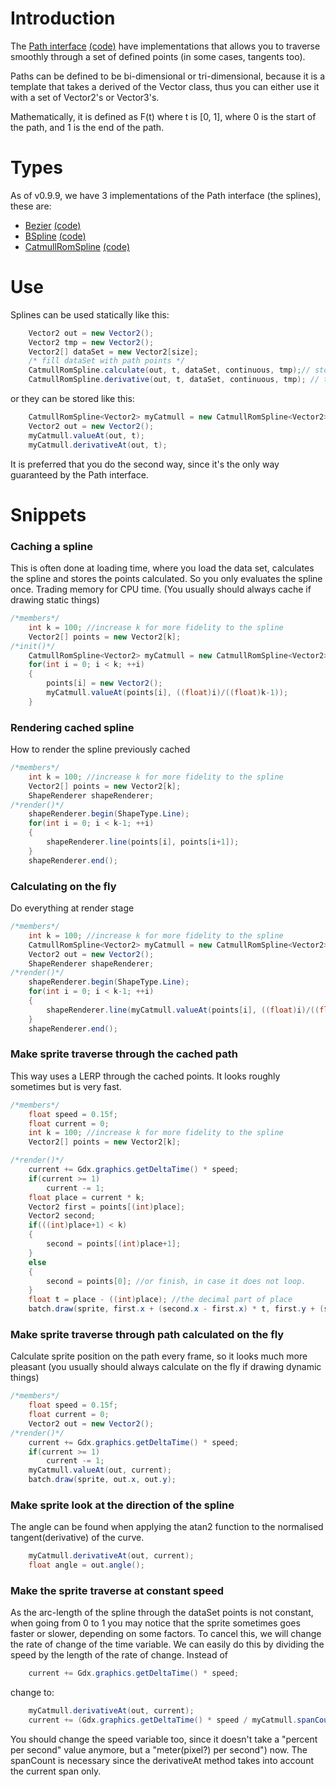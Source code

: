 # Introduction

The [Path interface](http://libgdx.badlogicgames.com/nightlies/docs/api/com/badlogic/gdx/math/Path.html) [(code)](http://libgdx.badlogicgames.com/nightlies/docs/api/com/badlogic/gdx/math/Path.html) have implementations that allows you to traverse smoothly through a set of defined points (in some cases, tangents too).

Paths can be defined to be bi-dimensional or tri-dimensional, because it is a template that takes a derived of the Vector class, thus you can either use it with a set of Vector2's or Vector3's.

Mathematically, it is defined as F(t) where t is [0, 1], where 0 is the start of the path, and 1 is the end of the path.

# Types

As of v0.9.9, we have 3 implementations of the Path interface (the splines), these are:
* [Bezier](http://libgdx.badlogicgames.com/nightlies/docs/api/com/badlogic/gdx/math/Bezier.html) [(code)](https://github.com/libgdx/libgdx/blob/master/gdx/src/com/badlogic/gdx/math/Bezier.java)
* [BSpline](http://libgdx.badlogicgames.com/nightlies/docs/api/com/badlogic/gdx/math/BSpline.html) [(code)](https://github.com/libgdx/libgdx/blob/master/gdx/src/com/badlogic/gdx/math/BSpline.java)
* [CatmullRomSpline](http://libgdx.badlogicgames.com/nightlies/docs/api/com/badlogic/gdx/math/CatmullRomSpline.html) [(code)](https://github.com/libgdx/libgdx/blob/master/gdx/src/com/badlogic/gdx/math/CatmullRomSpline.java)

# Use

Splines can be used statically like this:

```java
    Vector2 out = new Vector2();
    Vector2 tmp = new Vector2();
    Vector2[] dataSet = new Vector2[size];
    /* fill dataSet with path points */
    CatmullRomSpline.calculate(out, t, dataSet, continuous, tmp);// stores in the vector out the point of the catmullRom path of the dataSet in the time t. Uses tmp as a temporary vector. if continuous is true, the path is a loop.
    CatmullRomSpline.derivative(out, t, dataSet, continuous, tmp); // the same as above, but stores the derivative of the time t in the vector out
```

or they can be stored like this:

```java
    CatmullRomSpline<Vector2> myCatmull = new CatmullRomSpline<Vector2>(dataSet, true);
    Vector2 out = new Vector2();
    myCatmull.valueAt(out, t);
    myCatmull.derivativeAt(out, t);
```

It is preferred that you do the second way, since it's the only way guaranteed by the Path interface.

# Snippets

### Caching a spline

This is often done at loading time, where you load the data set, calculates the spline and stores the points calculated. So you only evaluates the spline once. Trading memory for CPU time. (You usually should always cache if drawing static things)

```java
/*members*/
    int k = 100; //increase k for more fidelity to the spline
    Vector2[] points = new Vector2[k];
/*init()*/
    CatmullRomSpline<Vector2> myCatmull = new CatmullRomSpline<Vector2>(dataSet, true);
    for(int i = 0; i < k; ++i)
    {
        points[i] = new Vector2();
        myCatmull.valueAt(points[i], ((float)i)/((float)k-1));
    }
```

### Rendering cached spline

How to render the spline previously cached

```java
/*members*/
    int k = 100; //increase k for more fidelity to the spline
    Vector2[] points = new Vector2[k];
    ShapeRenderer shapeRenderer;
/*render()*/
    shapeRenderer.begin(ShapeType.Line);
    for(int i = 0; i < k-1; ++i)
    {
        shapeRenderer.line(points[i], points[i+1]);
    }
    shapeRenderer.end();
```

### Calculating on the fly

Do everything at render stage

```java
/*members*/
    int k = 100; //increase k for more fidelity to the spline
    CatmullRomSpline<Vector2> myCatmull = new CatmullRomSpline<Vector2>(dataSet, true);
    Vector2 out = new Vector2();
    ShapeRenderer shapeRenderer;
/*render()*/
    shapeRenderer.begin(ShapeType.Line);
    for(int i = 0; i < k-1; ++i)
    {
        shapeRenderer.line(myCatmull.valueAt(points[i], ((float)i)/((float)k-1)), myCatmull.valueAt(points[i+1], ((float)(i+1))/((float)k-1)));
    }
    shapeRenderer.end();
```

### Make sprite traverse through the cached path

This way uses a LERP through the cached points. It looks roughly sometimes but is very fast.

```java
/*members*/
    float speed = 0.15f;
    float current = 0;
    int k = 100; //increase k for more fidelity to the spline
    Vector2[] points = new Vector2[k];

/*render()*/
    current += Gdx.graphics.getDeltaTime() * speed;
    if(current >= 1)
        current -= 1;
    float place = current * k;
    Vector2 first = points[(int)place];
    Vector2 second;
    if(((int)place+1) < k)
    {
        second = points[(int)place+1];
    }
    else
    {
        second = points[0]; //or finish, in case it does not loop.
    }
    float t = place - ((int)place); //the decimal part of place
    batch.draw(sprite, first.x + (second.x - first.x) * t, first.y + (second.y - first.y) * t);
```

### Make sprite traverse through path calculated on the fly

Calculate sprite position on the path every frame, so it looks much more pleasant (you usually should always calculate on the fly if drawing dynamic things)

```java
/*members*/
    float speed = 0.15f;
    float current = 0;
    Vector2 out = new Vector2();
/*render()*/
    current += Gdx.graphics.getDeltaTime() * speed;
    if(current >= 1)
        current -= 1;
    myCatmull.valueAt(out, current);
    batch.draw(sprite, out.x, out.y);
```

### Make sprite look at the direction of the spline

The angle can be found when applying the atan2 function to the normalised tangent(derivative) of the curve.

```java
    myCatmull.derivativeAt(out, current);
    float angle = out.angle();
```

### Make the sprite traverse at constant speed

As the arc-length of the spline through the dataSet points is not constant, when going from 0 to 1 you may notice that the sprite sometimes goes faster or slower, depending on some factors. To cancel this, we will change the rate of change of the time variable.
We can easily do this by dividing the speed by the length of the rate of change.
Instead of

```java
    current += Gdx.graphics.getDeltaTime() * speed;
```

change to:

```java
    myCatmull.derivativeAt(out, current);
    current += (Gdx.graphics.getDeltaTime() * speed / myCatmull.spanCount) / out.len();
```

You should change the speed variable too, since it doesn't take a "percent per second" value anymore, but a "meter(pixel?) per second") now. The spanCount is necessary since the derivativeAt method takes into account the current span only.